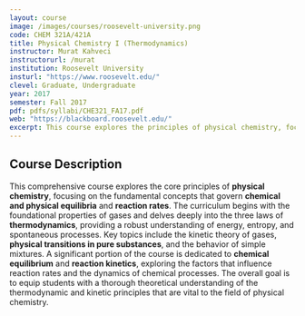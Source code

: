 ```yaml
---
layout: course
image: /images/courses/roosevelt-university.png
code: CHEM 321A/421A
title: Physical Chemistry I (Thermodynamics)
instructor: Murat Kahveci
instructorurl: /murat
institution: Roosevelt University
insturl: "https://www.roosevelt.edu/"
clevel: Graduate, Undergraduate
year: 2017
semester: Fall 2017
pdf: pdfs/syllabi/CHE321_FA17.pdf
web: "https://blackboard.roosevelt.edu/"
excerpt: This course explores the principles of physical chemistry, focusing on thermodynamics, chemical and phase equilibria, and reaction kinetics.
---
```


## Course Description
This comprehensive course explores the core principles of **physical chemistry**, focusing on the fundamental concepts that govern **chemical and physical equilibria** and **reaction rates**. The curriculum begins with the foundational properties of gases and delves deeply into the three laws of **thermodynamics**, providing a robust understanding of energy, entropy, and spontaneous processes. Key topics include the kinetic theory of gases, **physical transitions in pure substances**, and the behavior of simple mixtures. A significant portion of the course is dedicated to **chemical equilibrium** and **reaction kinetics**, exploring the factors that influence reaction rates and the dynamics of chemical processes. The overall goal is to equip students with a thorough theoretical understanding of the thermodynamic and kinetic principles that are vital to the field of physical chemistry.